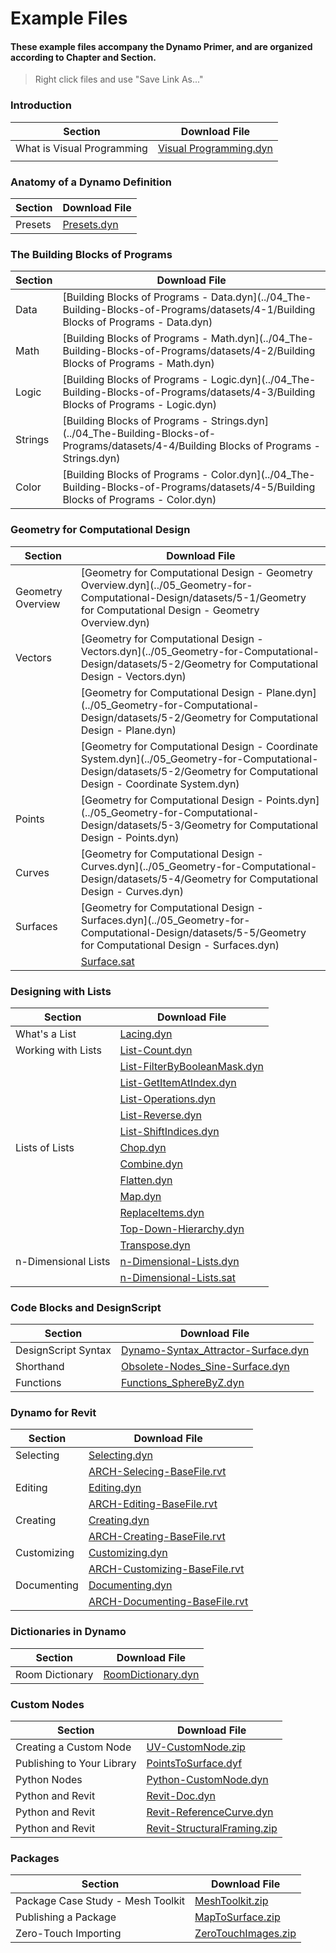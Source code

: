 # Example Files

#### These example files accompany the Dynamo Primer, and are organized according to Chapter and Section.

> Right click files and use "Save Link As..."

### Introduction

| Section                    | Download File                                                                                      |
| -------------------------- | -------------------------------------------------------------------------------------------------- |
| What is Visual Programming | [Visual Programming.dyn](https://github.com/DynamoDS/DynamoPrimer/tree/master/en/01\_Introduction) |
|                            |                                                                                                    |

### Anatomy of a Dynamo Definition

| Section | Download File                                                                                                                              |
| ------- | ------------------------------------------------------------------------------------------------------------------------------------------ |
| Presets | [Presets.dyn](https://github.com/h-iL/ForkedDynamoPrimerReorganized/blob/main/03\_Anatomy-of-a-Dynamo-Definition/datasets/3-5/Presets.dyn) |

### The Building Blocks of Programs

| Section | Download File                                                                                                                                |
| ------- | -------------------------------------------------------------------------------------------------------------------------------------------- |
| Data    | \[Building Blocks of Programs - Data.dyn]\(../04\_The-Building-Blocks-of-Programs/datasets/4-1/Building Blocks of Programs - Data.dyn)       |
| Math    | \[Building Blocks of Programs - Math.dyn]\(../04\_The-Building-Blocks-of-Programs/datasets/4-2/Building Blocks of Programs - Math.dyn)       |
| Logic   | \[Building Blocks of Programs - Logic.dyn]\(../04\_The-Building-Blocks-of-Programs/datasets/4-3/Building Blocks of Programs - Logic.dyn)     |
| Strings | \[Building Blocks of Programs - Strings.dyn]\(../04\_The-Building-Blocks-of-Programs/datasets/4-4/Building Blocks of Programs - Strings.dyn) |
| Color   | \[Building Blocks of Programs - Color.dyn]\(../04\_The-Building-Blocks-of-Programs/datasets/4-5/Building Blocks of Programs - Color.dyn)     |

### Geometry for Computational Design

| Section           | Download File                                                                                                                                                                  |
| ----------------- | ------------------------------------------------------------------------------------------------------------------------------------------------------------------------------ |
| Geometry Overview | \[Geometry for Computational Design - Geometry Overview.dyn]\(../05\_Geometry-for-Computational-Design/datasets/5-1/Geometry for Computational Design - Geometry Overview.dyn) |
| Vectors           | \[Geometry for Computational Design - Vectors.dyn]\(../05\_Geometry-for-Computational-Design/datasets/5-2/Geometry for Computational Design - Vectors.dyn)                     |
|                   | \[Geometry for Computational Design - Plane.dyn]\(../05\_Geometry-for-Computational-Design/datasets/5-2/Geometry for Computational Design - Plane.dyn)                         |
|                   | \[Geometry for Computational Design - Coordinate System.dyn]\(../05\_Geometry-for-Computational-Design/datasets/5-2/Geometry for Computational Design - Coordinate System.dyn) |
| Points            | \[Geometry for Computational Design - Points.dyn]\(../05\_Geometry-for-Computational-Design/datasets/5-3/Geometry for Computational Design - Points.dyn)                       |
| Curves            | \[Geometry for Computational Design - Curves.dyn]\(../05\_Geometry-for-Computational-Design/datasets/5-4/Geometry for Computational Design - Curves.dyn)                       |
| Surfaces          | \[Geometry for Computational Design - Surfaces.dyn]\(../05\_Geometry-for-Computational-Design/datasets/5-5/Geometry for Computational Design - Surfaces.dyn)                   |
|                   | [Surface.sat](https://github.com/h-iL/ForkedDynamoPrimerReorganized/blob/main/05\_Geometry-for-Computational-Design/datasets/5-5/Surface.sat)                                  |

### Designing with Lists

| Section             | Download File                                                                                                                                                      |
| ------------------- | ------------------------------------------------------------------------------------------------------------------------------------------------------------------ |
| What's a List       | [Lacing.dyn](https://github.com/h-iL/ForkedDynamoPrimerReorganized/blob/main/06\_Designing-with-Lists/datasets/6-1/Lacing.dyn)                                     |
| Working with Lists  | [List-Count.dyn](https://github.com/h-iL/ForkedDynamoPrimerReorganized/blob/main/06\_Designing-with-Lists/datasets/6-2/List-Count.dyn)                             |
|                     | [List-FilterByBooleanMask.dyn](https://github.com/h-iL/ForkedDynamoPrimerReorganized/blob/main/06\_Designing-with-Lists/datasets/6-2/List-FilterByBooleanMask.dyn) |
|                     | [List-GetItemAtIndex.dyn](https://github.com/h-iL/ForkedDynamoPrimerReorganized/blob/main/06\_Designing-with-Lists/datasets/6-2/List-GetItemAtIndex.dyn)           |
|                     | [List-Operations.dyn](https://github.com/h-iL/ForkedDynamoPrimerReorganized/blob/main/06\_Designing-with-Lists/datasets/6-2/List-Operations.dyn)                   |
|                     | [List-Reverse.dyn](https://github.com/h-iL/ForkedDynamoPrimerReorganized/blob/main/06\_Designing-with-Lists/datasets/6-2/List-Reverse.dyn)                         |
|                     | [List-ShiftIndices.dyn](https://github.com/h-iL/ForkedDynamoPrimerReorganized/blob/main/06\_Designing-with-Lists/datasets/6-2/List-ShiftIndices.dyn)               |
| Lists of Lists      | [Chop.dyn](https://github.com/h-iL/ForkedDynamoPrimerReorganized/blob/main/06\_Designing-with-Lists/datasets/6-3/Chop.dyn)                                         |
|                     | [Combine.dyn](https://github.com/h-iL/ForkedDynamoPrimerReorganized/blob/main/06\_Designing-with-Lists/datasets/6-3/Combine.dyn)                                   |
|                     | [Flatten.dyn](https://github.com/h-iL/ForkedDynamoPrimerReorganized/blob/main/06\_Designing-with-Lists/datasets/6-3/Flatten.dyn)                                   |
|                     | [Map.dyn](https://github.com/h-iL/ForkedDynamoPrimerReorganized/blob/main/06\_Designing-with-Lists/datasets/6-3/Map.dyn)                                           |
|                     | [ReplaceItems.dyn](https://github.com/h-iL/ForkedDynamoPrimerReorganized/blob/main/06\_Designing-with-Lists/datasets/6-3/ReplaceItems.dyn)                         |
|                     | [Top-Down-Hierarchy.dyn](https://github.com/h-iL/ForkedDynamoPrimerReorganized/blob/main/06\_Designing-with-Lists/datasets/6-3/Top-Down-Hierarchy.dyn)             |
|                     | [Transpose.dyn](https://github.com/h-iL/ForkedDynamoPrimerReorganized/blob/main/06\_Designing-with-Lists/datasets/6-3/Transpose.dyn)                               |
| n-Dimensional Lists | [n-Dimensional-Lists.dyn](https://github.com/h-iL/ForkedDynamoPrimerReorganized/blob/main/06\_Designing-with-Lists/datasets/6-4/n-Dimensional-Lists.dyn)           |
|                     | [n-Dimensional-Lists.sat](https://github.com/h-iL/ForkedDynamoPrimerReorganized/blob/main/06\_Designing-with-Lists/datasets/6-4/n-Dimensional-Lists.sat)           |

### Code Blocks and DesignScript

| Section             | Download File                                                                                                                                                            |
| ------------------- | ------------------------------------------------------------------------------------------------------------------------------------------------------------------------ |
| DesignScript Syntax | [Dynamo-Syntax\_Attractor-Surface.dyn](https://github.com/h-iL/ForkedDynamoPrimerReorganized/blob/main/07\_Code-Block/datasets/7-2/Dynamo-Syntax\_Attractor-Surface.dyn) |
| Shorthand           | [Obsolete-Nodes\_Sine-Surface.dyn](https://github.com/h-iL/ForkedDynamoPrimerReorganized/blob/main/07\_Code-Block/datasets/7-3/Obsolete-Nodes\_Sine-Surface.dyn)         |
| Functions           | [Functions\_SphereByZ.dyn](https://github.com/h-iL/ForkedDynamoPrimerReorganized/blob/main/07\_Code-Block/datasets/7-4/Functions\_SphereByZ.dyn)                         |

### Dynamo for Revit

| Section     | Download File                                                                                                                                                    |
| ----------- | ---------------------------------------------------------------------------------------------------------------------------------------------------------------- |
| Selecting   | [Selecting.dyn](https://github.com/h-iL/ForkedDynamoPrimerReorganized/blob/main/08\_Dynamo-for-Revit/datasets/8-2/Selecting.dyn)                                 |
|             | [ARCH-Selecing-BaseFile.rvt](https://github.com/h-iL/ForkedDynamoPrimerReorganized/blob/main/08\_Dynamo-for-Revit/datasets/8-2/ARCH-Selecting-BaseFile.rvt)      |
| Editing     | [Editing.dyn](https://github.com/h-iL/ForkedDynamoPrimerReorganized/blob/main/08\_Dynamo-for-Revit/datasets/8-3/Editing.dyn)                                     |
|             | [ARCH-Editing-BaseFile.rvt](https://github.com/h-iL/ForkedDynamoPrimerReorganized/blob/main/08\_Dynamo-for-Revit/datasets/8-3/ARCH-Editing-BaseFile.rvt)         |
| Creating    | [Creating.dyn](https://github.com/h-iL/ForkedDynamoPrimerReorganized/blob/main/08\_Dynamo-for-Revit/datasets/8-4/Creating.dyn)                                   |
|             | [ARCH-Creating-BaseFile.rvt](https://github.com/h-iL/ForkedDynamoPrimerReorganized/blob/main/08\_Dynamo-for-Revit/datasets/8-4/ARCH-Creating-BaseFile.rvt)       |
| Customizing | [Customizing.dyn](https://github.com/h-iL/ForkedDynamoPrimerReorganized/blob/main/08\_Dynamo-for-Revit/datasets/8-5/Customizing.dyn)                             |
|             | [ARCH-Customizing-BaseFile.rvt](https://github.com/h-iL/ForkedDynamoPrimerReorganized/blob/main/08\_Dynamo-for-Revit/datasets/8-5/ARCH-Customizing-BaseFile.rvt) |
| Documenting | [Documenting.dyn](https://github.com/h-iL/ForkedDynamoPrimerReorganized/blob/main/08\_Dynamo-for-Revit/datasets/8-6/Documenting.dyn)                             |
|             | [ARCH-Documenting-BaseFile.rvt](https://github.com/h-iL/ForkedDynamoPrimerReorganized/blob/main/08\_Dynamo-for-Revit/datasets/8-6/ARCH-Documenting-BaseFile.rvt) |

### Dictionaries in Dynamo

| Section         | Download File                                                                                                                           |
| --------------- | --------------------------------------------------------------------------------------------------------------------------------------- |
| Room Dictionary | [RoomDictionary.dyn](https://github.com/h-iL/ForkedDynamoPrimerReorganized/blob/main/09\_Dictionaries/datasets/9-4\_roomDictionary.dyn) |

### Custom Nodes

| Section                    | Download File                                                                                                                                             |
| -------------------------- | --------------------------------------------------------------------------------------------------------------------------------------------------------- |
| Creating a Custom Node     | [UV-CustomNode.zip](https://github.com/h-iL/ForkedDynamoPrimerReorganized/blob/main/10\_Custom-Nodes/datasets/10-2/UV-CustomNode.zip)                     |
| Publishing to Your Library | [PointsToSurface.dyf](https://github.com/h-iL/ForkedDynamoPrimerReorganized/blob/main/10\_Custom-Nodes/datasets/10-3/PointsToSurface.dyf)                 |
| Python Nodes               | [Python-CustomNode.dyn](https://github.com/h-iL/ForkedDynamoPrimerReorganized/blob/main/10\_Custom-Nodes/datasets/10-4/Python-CustomNode.dyn)             |
| Python and Revit           | [Revit-Doc.dyn](https://github.com/h-iL/ForkedDynamoPrimerReorganized/blob/main/10\_Custom-Nodes/datasets/10-5/Revit-Doc.dyn)                             |
| Python and Revit           | [Revit-ReferenceCurve.dyn](https://github.com/h-iL/ForkedDynamoPrimerReorganized/blob/main/10\_Custom-Nodes/datasets/10-5/Revit-ReferenceCurve.dyn)       |
| Python and Revit           | [Revit-StructuralFraming.zip](https://github.com/h-iL/ForkedDynamoPrimerReorganized/blob/main/10\_Custom-Nodes/datasets/10-5/Revit-StructuralFraming.zip) |

### Packages

| Section                           | Download File                                                                                                                         |
| --------------------------------- | ------------------------------------------------------------------------------------------------------------------------------------- |
| Package Case Study - Mesh Toolkit | [MeshToolkit.zip](https://github.com/h-iL/ForkedDynamoPrimerReorganized/blob/main/11\_Packages/datasets/11-2/MeshToolkit.zip)         |
| Publishing a Package              | [MapToSurface.zip](https://github.com/h-iL/ForkedDynamoPrimerReorganized/blob/main/11\_Packages/datasets/11-4/MapToSurface.zip)       |
| Zero-Touch Importing              | [ZeroTouchImages.zip](https://github.com/h-iL/ForkedDynamoPrimerReorganized/blob/main/11\_Packages/datasets/11-5/ZeroTouchImages.zip) |
